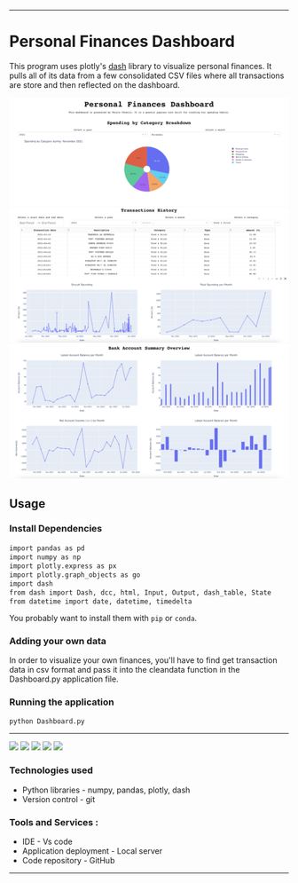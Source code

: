 -----------------
# Personal Finances Dashboard
This program uses plotly's [dash](https://github.com/plotly/dash) library to visualize personal finances. It pulls all of its data from a few consolidated CSV files where all transactions are store and then reflected on the dashboard. 

![](first.png)
![](second.png)
![](third.png)


## Usage
### Install Dependencies

```shell
import pandas as pd
import numpy as np 
import plotly.express as px
import plotly.graph_objects as go
import dash
from dash import Dash, dcc, html, Input, Output, dash_table, State
from datetime import date, datetime, timedelta
```

You probably want to install them with `pip` or `conda`.


### Adding your own data

In order to visualize your own finances, you'll have to find get transaction data in csv format and pass it into the cleandata function in the Dashboard.py application file.

### Running the application
```shell
python Dashboard.py
```

-----------------
<p align="left">
    <img src="https://img.shields.io/badge/python%20-%2314354C.svg?&style=for-the-badge&logo=python&logoColor=white"/>
    <img src="https://img.shields.io/badge/pandas-%23150458.svg?style=for-the-badge&logo=pandas&logoColor=white">
    <img src="https://img.shields.io/badge/numpy-%23F7931E.svg?style=for-the-badge&logo=numpy&logoColor=white">
    <img src="https://img.shields.io/badge/plotly-%037FFC.svg?style=for-the-badge&logo=plotly&logoColor=white">
    <img src="https://img.shields.io/badge/vscode-%23190458.svg?style=for-the-badge&logo=visualstudio&logoColor=white">
</p>

### Technologies used
* Python libraries - numpy, pandas, plotly, dash
* Version control - git 

### Tools and Services : 
* IDE - Vs code 
* Application deployment - Local server
* Code repository - GitHub
-----------------
